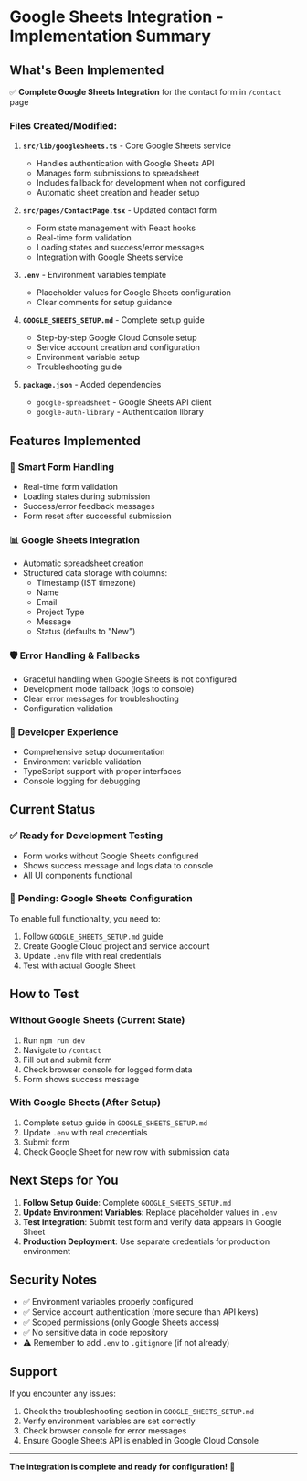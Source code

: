 # Google Sheets Integration - Implementation Summary

## What's Been Implemented

✅ **Complete Google Sheets Integration** for the contact form in `/contact` page

### Files Created/Modified:

1. **`src/lib/googleSheets.ts`** - Core Google Sheets service
   - Handles authentication with Google Sheets API
   - Manages form submissions to spreadsheet
   - Includes fallback for development when not configured
   - Automatic sheet creation and header setup

2. **`src/pages/ContactPage.tsx`** - Updated contact form
   - Form state management with React hooks
   - Real-time form validation
   - Loading states and success/error messages
   - Integration with Google Sheets service

3. **`.env`** - Environment variables template
   - Placeholder values for Google Sheets configuration
   - Clear comments for setup guidance

4. **`GOOGLE_SHEETS_SETUP.md`** - Complete setup guide
   - Step-by-step Google Cloud Console setup
   - Service account creation and configuration
   - Environment variable setup
   - Troubleshooting guide

5. **`package.json`** - Added dependencies
   - `google-spreadsheet` - Google Sheets API client
   - `google-auth-library` - Authentication library

## Features Implemented

### 🎯 **Smart Form Handling**
- Real-time form validation
- Loading states during submission
- Success/error feedback messages
- Form reset after successful submission

### 📊 **Google Sheets Integration**
- Automatic spreadsheet creation
- Structured data storage with columns:
  - Timestamp (IST timezone)
  - Name
  - Email
  - Project Type
  - Message
  - Status (defaults to "New")

### 🛡️ **Error Handling & Fallbacks**
- Graceful handling when Google Sheets is not configured
- Development mode fallback (logs to console)
- Clear error messages for troubleshooting
- Configuration validation

### 🔧 **Developer Experience**
- Comprehensive setup documentation
- Environment variable validation
- TypeScript support with proper interfaces
- Console logging for debugging

## Current Status

### ✅ **Ready for Development Testing**
- Form works without Google Sheets configured
- Shows success message and logs data to console
- All UI components functional

### 🔄 **Pending: Google Sheets Configuration**
To enable full functionality, you need to:

1. Follow `GOOGLE_SHEETS_SETUP.md` guide
2. Create Google Cloud project and service account
3. Update `.env` file with real credentials
4. Test with actual Google Sheet

## How to Test

### **Without Google Sheets (Current State)**
1. Run `npm run dev`
2. Navigate to `/contact`
3. Fill out and submit form
4. Check browser console for logged form data
5. Form shows success message

### **With Google Sheets (After Setup)**
1. Complete setup guide in `GOOGLE_SHEETS_SETUP.md`
2. Update `.env` with real credentials
3. Submit form
4. Check Google Sheet for new row with submission data

## Next Steps for You

1. **Follow Setup Guide**: Complete `GOOGLE_SHEETS_SETUP.md`
2. **Update Environment Variables**: Replace placeholder values in `.env`
3. **Test Integration**: Submit test form and verify data appears in Google Sheet
4. **Production Deployment**: Use separate credentials for production environment

## Security Notes

- ✅ Environment variables properly configured
- ✅ Service account authentication (more secure than API keys)
- ✅ Scoped permissions (only Google Sheets access)
- ✅ No sensitive data in code repository
- ⚠️ Remember to add `.env` to `.gitignore` (if not already)

## Support

If you encounter any issues:
1. Check the troubleshooting section in `GOOGLE_SHEETS_SETUP.md`
2. Verify environment variables are set correctly
3. Check browser console for error messages
4. Ensure Google Sheets API is enabled in Google Cloud Console

---

**The integration is complete and ready for configuration!** 🚀

